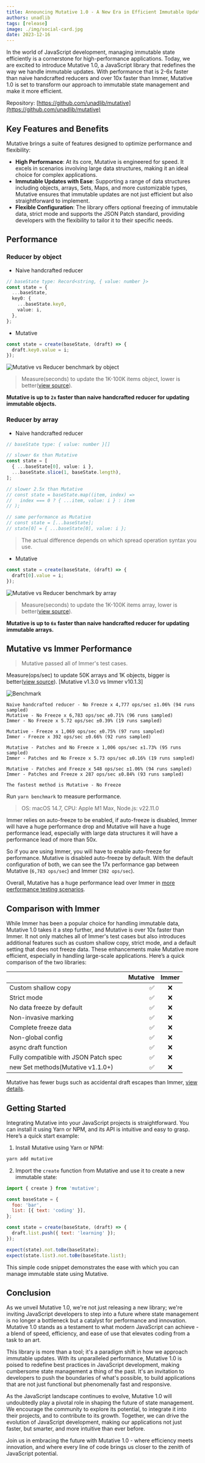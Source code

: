 ```yaml
---
title: Announcing Mutative 1.0 - A New Era in Efficient Immutable Updates
authors: unadlib
tags: [release]
image: ./img/social-card.jpg
date: 2023-12-16
---
```


In the world of JavaScript development, managing immutable state efficiently is a cornerstone for high-performance applications. Today, we are excited to introduce Mutative 1.0, a JavaScript library that redefines the way we handle immutable updates. With performance that is 2-6x faster than naive handcrafted reducers and over 10x faster than Immer, Mutative 1.0 is set to transform our approach to immutable state management and make it more efficient.

Repository: [https://github.com/unadlib/mutative](https://github.com/unadlib/mutative)

## Key Features and Benefits

Mutative brings a suite of features designed to optimize performance and flexibility:

- **High Performance**: At its core, Mutative is engineered for speed. It excels in scenarios involving large data structures, making it an ideal choice for complex applications.
- **Immutable Updates with Ease**: Supporting a range of data structures including objects, arrays, Sets, Maps, and more customizable types, Mutative ensures that immutable updates are not just efficient but also straightforward to implement.
- **Flexible Configuration**: The library offers optional freezing of immutable data, strict mode and supports the JSON Patch standard, providing developers with the flexibility to tailor it to their specific needs.

## Performance

### Reducer by object

- Naive handcrafted reducer

```ts
// baseState type: Record<string, { value: number }>
const state = {
  ...baseState,
  key0: {
    ...baseState.key0,
    value: i,
  },
};
```

- Mutative

```ts
const state = create(baseState, (draft) => {
  draft.key0.value = i;
});
```

![Mutative vs Reducer benchmark by object](img/benchmark-object.jpg)

> Measure(seconds) to update the 1K-100K items object, lower is better([view source](https://github.com/unadlib/mutative/blob/main/test/performance/benchmark-object.ts)).


**Mutative is up to `2x` faster than naive handcrafted reducer for updating immutable objects.**

### Reducer by array

- Naive handcrafted reducer

```ts
// baseState type: { value: number }[]

// slower 6x than Mutative
const state = [
  { ...baseState[0], value: i },
  ...baseState.slice(1, baseState.length),
];

// slower 2.5x than Mutative
// const state = baseState.map((item, index) =>
//   index === 0 ? { ...item, value: i } : item
// );

// same performance as Mutative
// const state = [...baseState];
// state[0] = { ...baseState[0], value: i };
```

> The actual difference depends on which spread operation syntax you use.

- Mutative

```ts
const state = create(baseState, (draft) => {
  draft[0].value = i;
});
```

![Mutative vs Reducer benchmark by array](img/benchmark-array.jpg)

> Measure(seconds) to update the 1K-100K items array, lower is better([view source](https://github.com/unadlib/mutative/blob/main/test/performance/benchmark-array.ts)).

**Mutative is up to `6x` faster than naive handcrafted reducer for updating immutable arrays.**


## Mutative vs Immer Performance

> Mutative passed all of Immer's test cases.

Measure(ops/sec) to update 50K arrays and 1K objects, bigger is better([view source](https://github.com/unadlib/mutative/blob/main/test/performance/benchmark.ts)). [Mutative v1.3.0 vs Immer v10.1.3]

![Benchmark](img/benchmark.jpg)

```
Naive handcrafted reducer - No Freeze x 4,777 ops/sec ±1.06% (94 runs sampled)
Mutative - No Freeze x 6,783 ops/sec ±0.71% (96 runs sampled)
Immer - No Freeze x 5.72 ops/sec ±0.39% (19 runs sampled)

Mutative - Freeze x 1,069 ops/sec ±0.75% (97 runs sampled)
Immer - Freeze x 392 ops/sec ±0.66% (92 runs sampled)

Mutative - Patches and No Freeze x 1,006 ops/sec ±1.73% (95 runs sampled)
Immer - Patches and No Freeze x 5.73 ops/sec ±0.16% (19 runs sampled)

Mutative - Patches and Freeze x 548 ops/sec ±1.06% (94 runs sampled)
Immer - Patches and Freeze x 287 ops/sec ±0.84% (93 runs sampled)

The fastest method is Mutative - No Freeze
```

Run `yarn benchmark` to measure performance.

> OS: macOS 14.7, CPU: Apple M1 Max, Node.js: v22.11.0

Immer relies on auto-freeze to be enabled, if auto-freeze is disabled, Immer will have a huge performance drop and Mutative will have a huge performance lead, especially with large data structures it will have a performance lead of more than 50x.

So if you are using Immer, you will have to enable auto-freeze for performance. Mutative is disabled auto-freeze by default. With the default configuration of both, we can see the 17x performance gap between Mutative (`6,783 ops/sec`) and Immer (`392 ops/sec`).

Overall, Mutative has a huge performance lead over Immer in [more performance testing scenarios](https://github.com/unadlib/mutative/tree/main/test/performance).


## Comparison with Immer

While Immer has been a popular choice for handling immutable data, Mutative 1.0 takes it a step further, and Mutative is over 10x faster than Immer. It not only matches all of Immer's test cases but also introduces additional features such as custom shallow copy, strict mode, and a default setting that does not freeze data. These enhancements make Mutative more efficient, especially in handling large-scale applications. Here’s a quick comparison of the two libraries:

|                                       | Mutative | Immer |
| :------------------------------------ | -------: | :---: |
| Custom shallow copy                   |       ✅ |  ❌   |
| Strict mode                           |       ✅ |  ❌   |
| No data freeze by default             |       ✅ |  ❌   |
| Non-invasive marking                  |       ✅ |  ❌   |
| Complete freeze data                  |       ✅ |  ❌   |
| Non-global config                     |       ✅ |  ❌   |
| async draft function                  |       ✅ |  ❌   |
| Fully compatible with JSON Patch spec |       ✅ |  ❌   |
| new Set methods(Mutative v1.1.0+)     |       ✅ |  ❌   |

Mutative has fewer bugs such as accidental draft escapes than Immer, [view details](https://github.com/unadlib/mutative/blob/main/test/immer-non-support.test.ts).

## Getting Started

Integrating Mutative into your JavaScript projects is straightforward. You can install it using Yarn or NPM, and its API is intuitive and easy to grasp. Here’s a quick start example:

1. Install Mutative using Yarn or NPM:

```bash
yarn add mutative
```

2. Import the `create` function from Mutative and use it to create a new immutable state:

```javascript
import { create } from 'mutative';

const baseState = {
  foo: 'bar',
  list: [{ text: 'coding' }],
};

const state = create(baseState, (draft) => {
  draft.list.push({ text: 'learning' });
});

expect(state).not.toBe(baseState);
expect(state.list).not.toBe(baseState.list);
```

This simple code snippet demonstrates the ease with which you can manage immutable state using Mutative.

## Conclusion

As we unveil Mutative 1.0, we're not just releasing a new library; we're inviting JavaScript developers to step into a future where state management is no longer a bottleneck but a catalyst for performance and innovation. Mutative 1.0 stands as a testament to what modern JavaScript can achieve - a blend of speed, efficiency, and ease of use that elevates coding from a task to an art.

This library is more than a tool; it's a paradigm shift in how we approach immutable updates. With its unparalleled performance, Mutative 1.0 is poised to redefine best practices in JavaScript development, making cumbersome state management a thing of the past. It's an invitation to developers to push the boundaries of what's possible, to build applications that are not just functional but phenomenally fast and responsive.

As the JavaScript landscape continues to evolve, Mutative 1.0 will undoubtedly play a pivotal role in shaping the future of state management. We encourage the community to explore its potential, to integrate it into their projects, and to contribute to its growth. Together, we can drive the evolution of JavaScript development, making our applications not just faster, but smarter, and more intuitive than ever before.

Join us in embracing the future with Mutative 1.0 - where efficiency meets innovation, and where every line of code brings us closer to the zenith of JavaScript potential.
